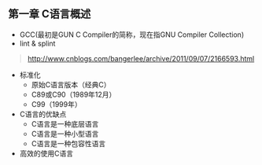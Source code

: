 ## 第一章 C语言概述
- GCC(最初是GUN C Compiler的简称，现在指GNU Compiler Collection)
- lint & splint
> http://www.cnblogs.com/bangerlee/archive/2011/09/07/2166593.html

- 标准化
	- 原始C语言版本（经典C）
	- C89或C90（1989年12月）
	- C99（1999年）
- C语言的优缺点
	- C语言是一种底层语言
	- C语言是一种小型语言
	- C语言是一种包容性语言
- 高效的使用C语言